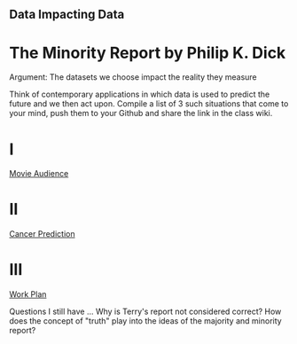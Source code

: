 ## Data Impacting Data
# The Minority Report by Philip K. Dick

Argument: The datasets we choose impact the reality they measure

Think of contemporary applications in which data is used to predict the future and we then act upon. Compile a list of 3 such situations that come to your mind, push them to your Github and share the link in the class wiki.

# I
[Movie Audience](https://cloud.google.com/blog/products/ai-machine-learning/how-20th-century-fox-uses-ml-to-predict-a-movie-audience)
# II
[Cancer Prediction](https://towardsdatascience.com/machine-learning-is-the-future-of-cancer-prediction-e4d28e7e6dfa)

# III
[Work Plan](https://cloud.google.com/blog/products/g-suite/everyday-ai-predicting-the-work-you-need-to-do-with-the-work-youve-already-done)

Questions I still have ...
Why is Terry's report not considered correct?
How does the concept of "truth" play into the ideas of the majority and minority report?
